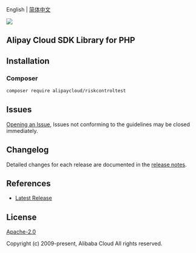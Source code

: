 English | [简体中文](README-CN.md)

![](https://aliyunsdk-pages.alicdn.com/icons/AlibabaCloud.svg)

## Alipay Cloud SDK Library for PHP

## Installation

### Composer

```bash
composer require alipaycloud/riskcontroltest
```

## Issues

[Opening an Issue](https://github.com/alipaycloud/issues/new), Issues not conforming to the guidelines may be closed immediately.

## Changelog

Detailed changes for each release are documented in the [release notes](./ChangeLog.txt).

## References

* [Latest Release](https://github.com/alipaycloud)

## License

[Apache-2.0](http://www.apache.org/licenses/LICENSE-2.0)

Copyright (c) 2009-present, Alibaba Cloud All rights reserved.
